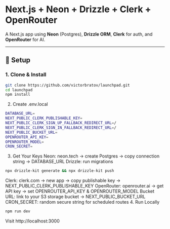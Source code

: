 # Next.js + Neon + Drizzle + Clerk + OpenRouter

A Next.js app using **Neon** (Postgres), **Drizzle ORM**, **Clerk** for auth, and **OpenRouter** for AI.

---

## 🚀 Setup

### 1. Clone & Install
```bash
git clone https://github.com/victorbratov/launchpad.git
cd launchpad
npm install
```

2. Create .env.local
```bash
DATABASE_URL=
NEXT_PUBLIC_CLERK_PUBLISHABLE_KEY=
NEXT_PUBLIC_CLERK_SIGN_UP_FALLBACK_REDIRECT_URL=/
NEXT_PUBLIC_CLERK_SIGN_IN_FALLBACK_REDIRECT_URL=/
NEXT_PUBLIC_BUCKET_URL=
OPENROUTER_API_KEY=
OPENROUTER_MODEL=
CRON_SECRET=
```
3. Get Your Keys
Neon: neon.tech → create Postgres → copy connection string → DATABASE_URL
Drizzle: run migrations
```bash
npx drizzle-kit generate && npx drizzle-kit push
```
Clerk: clerk.com → new app → copy publishable key → NEXT_PUBLIC_CLERK_PUBLISHABLE_KEY
OpenRouter: openrouter.ai → get API key → set OPENROUTER_API_KEY & OPENROUTER_MODEL
Bucket URL: link to your S3 storage bucket → NEXT_PUBLIC_BUCKET_URL
CRON_SECRET: random secure string for scheduled routes
4. Run Locally
```bash
npm run dev
```
Visit http://localhost:3000
